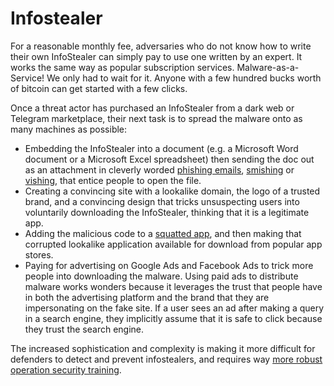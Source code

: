 # Infostealer

For a reasonable monthly fee, adversaries who do not know how to write their own InfoStealer can simply pay to use one written by an expert. It works the same way as popular subscription services. Malware-as-a-Service! We only had to wait for it. Anyone with a few hundred bucks worth of bitcoin can get started with a few clicks. 

Once a threat actor has purchased an InfoStealer from a dark web or Telegram marketplace, their next task is to spread the malware onto as many machines as possible: 

* Embedding the InfoStealer into a document (e.g. a Microsoft Word document or a Microsoft Excel spreadsheet) then sending the doc out as an attachment in cleverly worded [phishing emails](../general/phishing.md), [smishing](smishing.md) or [vishing](vishing.md), that entice people to open the file. 
* Creating a convincing site with a lookalike domain, the logo of a trusted brand, and a convincing design that tricks unsuspecting users into voluntarily downloading the InfoStealer, thinking that it is a legitimate app. 
* Adding the malicious code to a [squatted app](squatting.md), and then making that corrupted lookalike application available for download from popular app stores. 
* Paying for advertising on Google Ads and Facebook Ads to trick more people into downloading the malware. Using paid ads to distribute malware works wonders because it leverages the trust that people have in both the advertising platform and the brand that they are impersonating on the fake site. If a user sees an ad after making a query in a search engine, they implicitly assume that it is safe to click because they trust the search engine.

The increased sophistication and complexity is making it more difficult for defenders to detect and prevent infostealers, and requires way [more robust operation security training](../strategies/training.md). 
